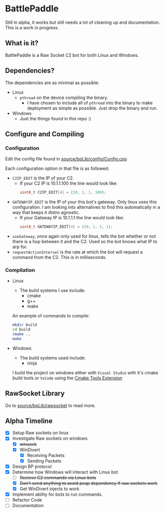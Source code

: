 # BattlePaddle
Still in alpha, it works but still needs a lot of cleaning up and documentation.
This is a work in progress.

## What is it?

BattlePaddle is a Raw Socket C2 bot for both Linux and Windows.


## Dependencies?

The dependencies are as minimal as possible:
- Linux
  - `pthread` on the device compiling the binary. 
    - I have chosen to include all of `pthread` into the binary to make deployment as simple as possible. Just drop the binary and run.
- Windows
  - Just the things found in this repo :)

## Configure and Compiling
### Configuration
Edit the config file found in [source/bpLib/config/Config.cpp](./source/bpLib/config/Config.cpp)

Each configuration option in that file is as followed:
- `C2IP_EDIT` is the IP of your C2.
  - If your C2 IP is 10.1.1.100 the line would look like:
    ```cpp
    uint8_t C2IP_EDIT[4] = {10, 1, 1, 100};
    ```
- `GATEWAYIP_EDIT` is the IP of your this bot's gateway. Only linux uses this configuration. I am looking into alternatives to find this automatically in a way that keeps it distro agnostic.  
  - If your Gateway IP is 10.1.1.1 the line would look like:
    ```cpp
    uint8_t GATEWAYIP_EDIT[4] = {10, 1, 1, 1};
    ```
- `useGateway`, once again only used for linux, tells the bot whether or not there is a hop between it and the C2. Used so the bot knows what IP to arp for.
- `requestActionInterval` is the rate at which the bot will request a command from the C2. This is in milliseconds.
  
### Compilation
- Linux
  - The build systems I use include:
    - cmake
    - g++
    - make
  
  An example of commands to compile:
  ```bash
  mkdir build
  cd build
  cmake ..
  make
  ```
- Windows
  - The build systems used include:
    - ninja

  I build the project on windows either with `Visual Studio` with it's cmake build tools or `VsCode` using the [Cmake Tools Extension](https://marketplace.visualstudio.com/items?itemName=ms-vscode.cmake-tools)

## RawSocket Library

Go to [source/bpLib/rawsocket](/source/bpLib/rawsocket) to read more.

## Alpha Timeline
- [X] Setup Raw sockets on linux
- [X] Investigate Raw sockets on windows
  - [X] ~~winsock~~
  - [X] WinDivert
    - [X] Receiving Packets
    - [X] Sending Packets
- [X] Design BP protocol
- [X] Determine how Windows will interact with Linux bot
  - [ ] ~~Recieve C2 commands via Linux bots~~
  - [X] ~~Don't send anything to avoid pcap dependency if raw sockets work~~
  - [X] Get WinDivert injects to work
- [X] Implement ability for bots to run commands. 
- [ ] Refactor Code
- [ ] Documentation
